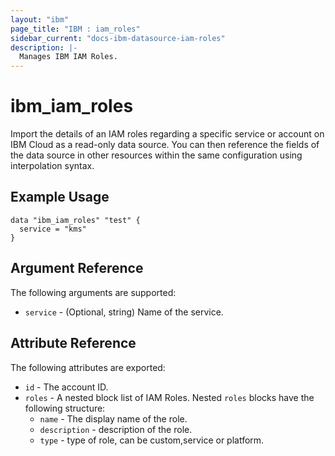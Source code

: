 ```yaml
---
layout: "ibm"
page_title: "IBM : iam_roles"
sidebar_current: "docs-ibm-datasource-iam-roles"
description: |-
  Manages IBM IAM Roles.
---
```


# ibm\_iam_roles

Import the details of an IAM roles regarding a specific service or account on IBM Cloud as a read-only data source. You can then reference the fields of the data source in other resources within the same configuration using interpolation syntax.

## Example Usage

```hcl
data "ibm_iam_roles" "test" {
  service = "kms"
}
```

## Argument Reference

The following arguments are supported:

* `service` - (Optional, string) Name of the service.

## Attribute Reference

The following attributes are exported:

* `id` - The account ID.
* `roles` - A nested block list of IAM Roles. Nested `roles` blocks have the following structure:
  * `name` - The display name of the role.
  * `description` -  description of the role.
  * `type` -  type of role, can be custom,service or platform.



  
